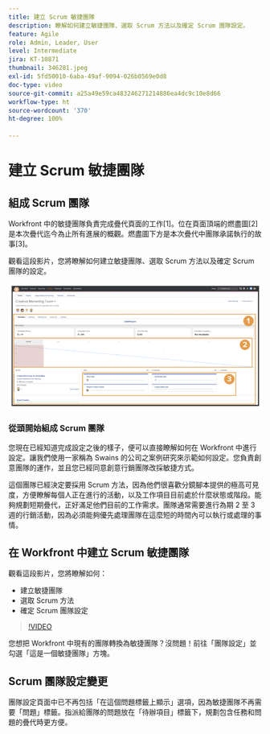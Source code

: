```yaml
---
title: 建立 Scrum 敏捷團隊
description: 瞭解如何建立敏捷團隊、選取 Scrum 方法以及確定 Scrum 團隊設定。
feature: Agile
role: Admin, Leader, User
level: Intermediate
jira: KT-10871
thumbnail: 346281.jpeg
exl-id: 5fd50010-6aba-49af-9094-026b0569e0d8
doc-type: video
source-git-commit: a25a49e59ca483246271214886ea4dc9c10e8d66
workflow-type: ht
source-wordcount: '370'
ht-degree: 100%

---
```


# 建立 Scrum 敏捷團隊

## 組成 Scrum 團隊

Workfront 中的敏捷團隊負責完成疊代頁面的工作[1]。位在頁面頂端的燃盡圖[2]是本次疊代迄今為止所有進展的概觀。燃盡圖下方是本次疊代中團隊承諾執行的故事[3]。

觀看這段影片，您將瞭解如何建立敏捷團隊、選取 Scrum 方法以及確定 Scrum 團隊的設定。

![團隊頁面](assets/scrum-agile-team-page.png)

### 從頭開始組成 Scrum 團隊

您現在已經知道完成設定之後的樣子，便可以直接瞭解如何在 Workfront 中進行設定。讓我們使用一家稱為 Swains 的公司之案例研究來示範如何設定。您負責創意團隊的運作，並且您已經同意創意行銷團隊改採敏捷方式。


這個團隊已經決定要採用 Scrum 方法，因為他們很喜歡分鏡腳本提供的極高可見度，方便瞭解每個人正在進行的活動，以及工作項目目前處於什麼狀態或階段。能夠規劃短期疊代，正好滿足他們目前的工作需求。團隊通常需要進行為期 2 至 3 週的行銷活動，因為必須能夠優先處理團隊在這麼短的時間內可以執行或處理的事情。

## 在 Workfront 中建立 Scrum 敏捷團隊

觀看這段影片，您將瞭解如何：

- 建立敏捷團隊
- 選取 Scrum 方法
- 確定 Scrum 團隊設定

>[!VIDEO](https://video.tv.adobe.com/v/346281/?quality=12&learn=on)

您想把 Workfront 中現有的團隊轉換為敏捷團隊？沒問題！前往「團隊設定」並勾選「這是一個敏捷團隊」方塊。



## Scrum 團隊設定變更

團隊設定頁面中已不再包括「在這個問題標籤上顯示」選項，因為敏捷團隊不再需要「問題」標籤。指派給團隊的問題放在「待辦項目」標籤下，規劃包含任務和問題的疊代時更方便。
